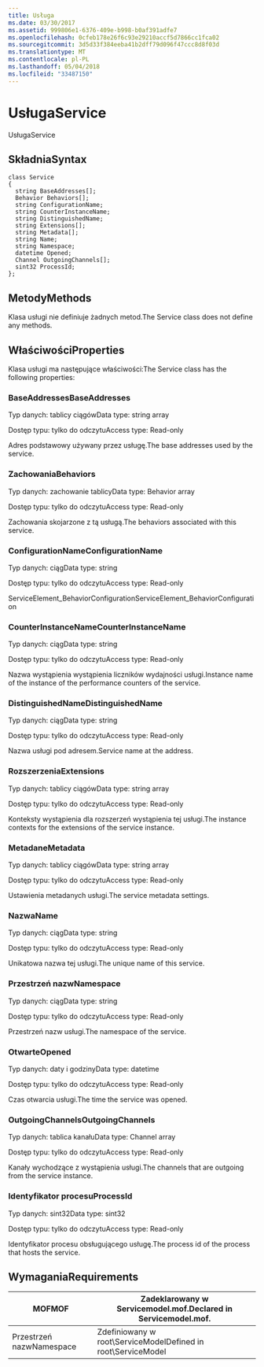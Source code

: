 ```yaml
---
title: Usługa
ms.date: 03/30/2017
ms.assetid: 999806e1-6376-409e-b998-b0af391adfe7
ms.openlocfilehash: 0cfeb178e26f6c93e29210accf5d7866cc1fca02
ms.sourcegitcommit: 3d5d33f384eeba41b2dff79d096f47ccc8d8f03d
ms.translationtype: MT
ms.contentlocale: pl-PL
ms.lasthandoff: 05/04/2018
ms.locfileid: "33487150"
---
```

# <a name="service"></a><span data-ttu-id="16cd7-102">Usługa</span><span class="sxs-lookup"><span data-stu-id="16cd7-102">Service</span></span>
<span data-ttu-id="16cd7-103">Usługa</span><span class="sxs-lookup"><span data-stu-id="16cd7-103">Service</span></span>  
  
## <a name="syntax"></a><span data-ttu-id="16cd7-104">Składnia</span><span class="sxs-lookup"><span data-stu-id="16cd7-104">Syntax</span></span>  
  
```  
class Service  
{  
  string BaseAddresses[];  
  Behavior Behaviors[];  
  string ConfigurationName;  
  string CounterInstanceName;  
  string DistinguishedName;  
  string Extensions[];  
  string Metadata[];  
  string Name;  
  string Namespace;  
  datetime Opened;  
  Channel OutgoingChannels[];  
  sint32 ProcessId;  
};  
```  
  
## <a name="methods"></a><span data-ttu-id="16cd7-105">Metody</span><span class="sxs-lookup"><span data-stu-id="16cd7-105">Methods</span></span>  
 <span data-ttu-id="16cd7-106">Klasa usługi nie definiuje żadnych metod.</span><span class="sxs-lookup"><span data-stu-id="16cd7-106">The Service class does not define any methods.</span></span>  
  
## <a name="properties"></a><span data-ttu-id="16cd7-107">Właściwości</span><span class="sxs-lookup"><span data-stu-id="16cd7-107">Properties</span></span>  
 <span data-ttu-id="16cd7-108">Klasa usługi ma następujące właściwości:</span><span class="sxs-lookup"><span data-stu-id="16cd7-108">The Service class has the following properties:</span></span>  
  
### <a name="baseaddresses"></a><span data-ttu-id="16cd7-109">BaseAddresses</span><span class="sxs-lookup"><span data-stu-id="16cd7-109">BaseAddresses</span></span>  
 <span data-ttu-id="16cd7-110">Typ danych: tablicy ciągów</span><span class="sxs-lookup"><span data-stu-id="16cd7-110">Data type: string array</span></span>  
  
 <span data-ttu-id="16cd7-111">Dostęp typu: tylko do odczytu</span><span class="sxs-lookup"><span data-stu-id="16cd7-111">Access type: Read-only</span></span>  
  
 <span data-ttu-id="16cd7-112">Adres podstawowy używany przez usługę.</span><span class="sxs-lookup"><span data-stu-id="16cd7-112">The base addresses used by the service.</span></span>  
  
### <a name="behaviors"></a><span data-ttu-id="16cd7-113">Zachowania</span><span class="sxs-lookup"><span data-stu-id="16cd7-113">Behaviors</span></span>  
 <span data-ttu-id="16cd7-114">Typ danych: zachowanie tablicy</span><span class="sxs-lookup"><span data-stu-id="16cd7-114">Data type: Behavior array</span></span>  
  
 <span data-ttu-id="16cd7-115">Dostęp typu: tylko do odczytu</span><span class="sxs-lookup"><span data-stu-id="16cd7-115">Access type: Read-only</span></span>  
  
 <span data-ttu-id="16cd7-116">Zachowania skojarzone z tą usługą.</span><span class="sxs-lookup"><span data-stu-id="16cd7-116">The behaviors associated with this service.</span></span>  
  
### <a name="configurationname"></a><span data-ttu-id="16cd7-117">ConfigurationName</span><span class="sxs-lookup"><span data-stu-id="16cd7-117">ConfigurationName</span></span>  
 <span data-ttu-id="16cd7-118">Typ danych: ciąg</span><span class="sxs-lookup"><span data-stu-id="16cd7-118">Data type: string</span></span>  
  
 <span data-ttu-id="16cd7-119">Dostęp typu: tylko do odczytu</span><span class="sxs-lookup"><span data-stu-id="16cd7-119">Access type: Read-only</span></span>  
  
 <span data-ttu-id="16cd7-120">ServiceElement_BehaviorConfiguration</span><span class="sxs-lookup"><span data-stu-id="16cd7-120">ServiceElement_BehaviorConfiguration</span></span>  
  
### <a name="counterinstancename"></a><span data-ttu-id="16cd7-121">CounterInstanceName</span><span class="sxs-lookup"><span data-stu-id="16cd7-121">CounterInstanceName</span></span>  
 <span data-ttu-id="16cd7-122">Typ danych: ciąg</span><span class="sxs-lookup"><span data-stu-id="16cd7-122">Data type: string</span></span>  
  
 <span data-ttu-id="16cd7-123">Dostęp typu: tylko do odczytu</span><span class="sxs-lookup"><span data-stu-id="16cd7-123">Access type: Read-only</span></span>  
  
 <span data-ttu-id="16cd7-124">Nazwa wystąpienia wystąpienia liczników wydajności usługi.</span><span class="sxs-lookup"><span data-stu-id="16cd7-124">Instance name of the instance of the performance counters of the service.</span></span>  
  
### <a name="distinguishedname"></a><span data-ttu-id="16cd7-125">DistinguishedName</span><span class="sxs-lookup"><span data-stu-id="16cd7-125">DistinguishedName</span></span>  
 <span data-ttu-id="16cd7-126">Typ danych: ciąg</span><span class="sxs-lookup"><span data-stu-id="16cd7-126">Data type: string</span></span>  
  
 <span data-ttu-id="16cd7-127">Dostęp typu: tylko do odczytu</span><span class="sxs-lookup"><span data-stu-id="16cd7-127">Access type: Read-only</span></span>  
  
 <span data-ttu-id="16cd7-128">Nazwa usługi pod adresem.</span><span class="sxs-lookup"><span data-stu-id="16cd7-128">Service name at the address.</span></span>  
  
### <a name="extensions"></a><span data-ttu-id="16cd7-129">Rozszerzenia</span><span class="sxs-lookup"><span data-stu-id="16cd7-129">Extensions</span></span>  
 <span data-ttu-id="16cd7-130">Typ danych: tablicy ciągów</span><span class="sxs-lookup"><span data-stu-id="16cd7-130">Data type: string array</span></span>  
  
 <span data-ttu-id="16cd7-131">Dostęp typu: tylko do odczytu</span><span class="sxs-lookup"><span data-stu-id="16cd7-131">Access type: Read-only</span></span>  
  
 <span data-ttu-id="16cd7-132">Konteksty wystąpienia dla rozszerzeń wystąpienia tej usługi.</span><span class="sxs-lookup"><span data-stu-id="16cd7-132">The instance contexts for the extensions of the service instance.</span></span>  
  
### <a name="metadata"></a><span data-ttu-id="16cd7-133">Metadane</span><span class="sxs-lookup"><span data-stu-id="16cd7-133">Metadata</span></span>  
 <span data-ttu-id="16cd7-134">Typ danych: tablicy ciągów</span><span class="sxs-lookup"><span data-stu-id="16cd7-134">Data type: string array</span></span>  
  
 <span data-ttu-id="16cd7-135">Dostęp typu: tylko do odczytu</span><span class="sxs-lookup"><span data-stu-id="16cd7-135">Access type: Read-only</span></span>  
  
 <span data-ttu-id="16cd7-136">Ustawienia metadanych usługi.</span><span class="sxs-lookup"><span data-stu-id="16cd7-136">The service metadata settings.</span></span>  
  
### <a name="name"></a><span data-ttu-id="16cd7-137">Nazwa</span><span class="sxs-lookup"><span data-stu-id="16cd7-137">Name</span></span>  
 <span data-ttu-id="16cd7-138">Typ danych: ciąg</span><span class="sxs-lookup"><span data-stu-id="16cd7-138">Data type: string</span></span>  
  
 <span data-ttu-id="16cd7-139">Dostęp typu: tylko do odczytu</span><span class="sxs-lookup"><span data-stu-id="16cd7-139">Access type: Read-only</span></span>  
  
 <span data-ttu-id="16cd7-140">Unikatowa nazwa tej usługi.</span><span class="sxs-lookup"><span data-stu-id="16cd7-140">The unique name of this service.</span></span>  
  
### <a name="namespace"></a><span data-ttu-id="16cd7-141">Przestrzeń nazw</span><span class="sxs-lookup"><span data-stu-id="16cd7-141">Namespace</span></span>  
 <span data-ttu-id="16cd7-142">Typ danych: ciąg</span><span class="sxs-lookup"><span data-stu-id="16cd7-142">Data type: string</span></span>  
  
 <span data-ttu-id="16cd7-143">Dostęp typu: tylko do odczytu</span><span class="sxs-lookup"><span data-stu-id="16cd7-143">Access type: Read-only</span></span>  
  
 <span data-ttu-id="16cd7-144">Przestrzeń nazw usługi.</span><span class="sxs-lookup"><span data-stu-id="16cd7-144">The namespace of the service.</span></span>  
  
### <a name="opened"></a><span data-ttu-id="16cd7-145">Otwarte</span><span class="sxs-lookup"><span data-stu-id="16cd7-145">Opened</span></span>  
 <span data-ttu-id="16cd7-146">Typ danych: daty i godziny</span><span class="sxs-lookup"><span data-stu-id="16cd7-146">Data type: datetime</span></span>  
  
 <span data-ttu-id="16cd7-147">Dostęp typu: tylko do odczytu</span><span class="sxs-lookup"><span data-stu-id="16cd7-147">Access type: Read-only</span></span>  
  
 <span data-ttu-id="16cd7-148">Czas otwarcia usługi.</span><span class="sxs-lookup"><span data-stu-id="16cd7-148">The time the service was opened.</span></span>  
  
### <a name="outgoingchannels"></a><span data-ttu-id="16cd7-149">OutgoingChannels</span><span class="sxs-lookup"><span data-stu-id="16cd7-149">OutgoingChannels</span></span>  
 <span data-ttu-id="16cd7-150">Typ danych: tablica kanału</span><span class="sxs-lookup"><span data-stu-id="16cd7-150">Data type: Channel array</span></span>  
  
 <span data-ttu-id="16cd7-151">Dostęp typu: tylko do odczytu</span><span class="sxs-lookup"><span data-stu-id="16cd7-151">Access type: Read-only</span></span>  
  
 <span data-ttu-id="16cd7-152">Kanały wychodzące z wystąpienia usługi.</span><span class="sxs-lookup"><span data-stu-id="16cd7-152">The channels that are outgoing from the service instance.</span></span>  
  
### <a name="processid"></a><span data-ttu-id="16cd7-153">Identyfikator procesu</span><span class="sxs-lookup"><span data-stu-id="16cd7-153">ProcessId</span></span>  
 <span data-ttu-id="16cd7-154">Typ danych: sint32</span><span class="sxs-lookup"><span data-stu-id="16cd7-154">Data type: sint32</span></span>  
  
 <span data-ttu-id="16cd7-155">Dostęp typu: tylko do odczytu</span><span class="sxs-lookup"><span data-stu-id="16cd7-155">Access type: Read-only</span></span>  
  
 <span data-ttu-id="16cd7-156">Identyfikator procesu obsługującego usługę.</span><span class="sxs-lookup"><span data-stu-id="16cd7-156">The process id of the process that hosts the service.</span></span>  
  
## <a name="requirements"></a><span data-ttu-id="16cd7-157">Wymagania</span><span class="sxs-lookup"><span data-stu-id="16cd7-157">Requirements</span></span>  
  
|<span data-ttu-id="16cd7-158">MOF</span><span class="sxs-lookup"><span data-stu-id="16cd7-158">MOF</span></span>|<span data-ttu-id="16cd7-159">Zadeklarowany w Servicemodel.mof.</span><span class="sxs-lookup"><span data-stu-id="16cd7-159">Declared in Servicemodel.mof.</span></span>|  
|---------|-----------------------------------|  
|<span data-ttu-id="16cd7-160">Przestrzeń nazw</span><span class="sxs-lookup"><span data-stu-id="16cd7-160">Namespace</span></span>|<span data-ttu-id="16cd7-161">Zdefiniowany w root\ServiceModel</span><span class="sxs-lookup"><span data-stu-id="16cd7-161">Defined in root\ServiceModel</span></span>|
